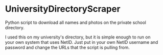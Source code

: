 # UniversityDirectoryScraper
Python script to download all names and photos on the private school directory.

I used this on my university's directory, but it is simple enough to run on your own system that uses NetID. Just put in your own NetID username and password and change the URLs that the script is pulling from.
